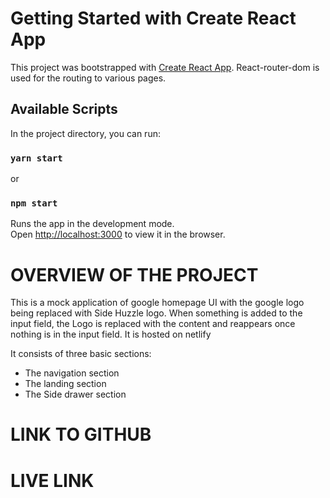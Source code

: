 # Getting Started with Create React App

This project was bootstrapped with [Create React App](https://github.com/facebook/create-react-app).
React-router-dom is used for the routing to various pages.

## Available Scripts

In the project directory, you can run:

### `yarn start`
or
### `npm start`

Runs the app in the development mode.\
Open [http://localhost:3000](http://localhost:3000) to view it in the browser.


# OVERVIEW OF THE PROJECT

This is a mock application of google homepage UI with the google logo being replaced with Side Huzzle logo. 
When something is added to the input field, the Logo is replaced with the content and reappears once nothing is in the input field. It is hosted on netlify

It consists of three basic sections:
- The navigation section
- The landing section
- The Side drawer section

# LINK TO GITHUB


# LIVE LINK